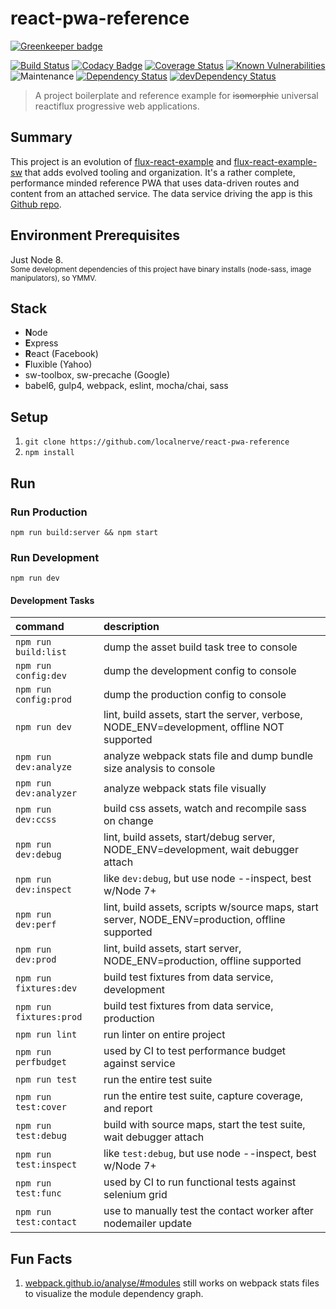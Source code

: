 # react-pwa-reference

[![Greenkeeper badge](https://badges.greenkeeper.io/localnerve/react-pwa-reference.svg)](https://greenkeeper.io/)

[![Build Status](https://secure.travis-ci.org/localnerve/react-pwa-reference.svg?branch=master)](http://travis-ci.org/localnerve/react-pwa-reference)
[![Codacy Badge](https://api.codacy.com/project/badge/Grade/f2f6921b42144bf78487753e2eb70cf5)](https://www.codacy.com/app/alex/react-pwa-reference?utm_source=github.com&amp;utm_medium=referral&amp;utm_content=localnerve/react-pwa-reference&amp;utm_campaign=Badge_Grade)
[![Coverage Status](https://coveralls.io/repos/github/localnerve/react-pwa-reference/badge.svg?branch=master)](https://coveralls.io/github/localnerve/react-pwa-reference?branch=master)
[![Known Vulnerabilities](https://snyk.io/test/github/localnerve/react-pwa-reference/badge.svg)](https://snyk.io/test/github/localnerve/react-pwa-reference)
![Maintenance](https://img.shields.io/maintenance/yes/2019.svg)
[![Dependency Status](https://david-dm.org/localnerve/react-pwa-reference.svg)](https://david-dm.org/localnerve/react-pwa-reference)
[![devDependency Status](https://david-dm.org/localnerve/react-pwa-reference/dev-status.svg)](https://david-dm.org/localnerve/react-pwa-reference#info=devDependencies)

> A project boilerplate and reference example for ~~isomorphic~~ universal reactiflux progressive web applications.

## Summary
This project is an evolution of [flux-react-example](https://github.com/localnerve/flux-react-example) and [flux-react-example-sw](https://github.com/localnerve/flux-react-example-sw) that adds evolved tooling and organization. It's a rather complete, performance minded reference PWA that uses data-driven routes and content from an attached service. The data service driving the app is this [Github repo](https://github.com/localnerve/fred).

## Environment Prerequisites
Just Node 8.  
<small>Some development dependencies of this project have binary installs (node-sass, image manipulators), so YMMV.</small>

## Stack
* **N**ode
* **E**xpress
* **R**eact (Facebook)
* **F**luxible (Yahoo)
* sw-toolbox, sw-precache (Google)
* babel6, gulp4, webpack, eslint, mocha/chai, sass

## Setup
1. `git clone https://github.com/localnerve/react-pwa-reference`
2. `npm install`

## Run

### Run Production
  `npm run build:server && npm start`

### Run Development
  `npm run dev`

#### Development Tasks
| command | description |
| :--- | :--- |
| `npm run build:list` | dump the asset build task tree to console |
| `npm run config:dev` | dump the development config to console |
| `npm run config:prod` | dump the production config to console |
| `npm run dev` | lint, build assets, start the server, verbose, NODE_ENV=development, offline NOT supported |
| `npm run dev:analyze` | analyze webpack stats file and dump bundle size analysis to console |
| `npm run dev:analyzer` | analyze webpack stats file visually |
| `npm run dev:ccss` | build css assets, watch and recompile sass on change |
| `npm run dev:debug` | lint, build assets, start/debug server, NODE_ENV=development, wait debugger attach |
| `npm run dev:inspect` | like `dev:debug`, but use node --inspect, best w/Node 7+ |
| `npm run dev:perf` | lint, build assets, scripts w/source maps, start server, NODE_ENV=production, offline supported |
| `npm run dev:prod` | lint, build assets, start server, NODE_ENV=production, offline supported |
| `npm run fixtures:dev` | build test fixtures from data service, development |
| `npm run fixtures:prod` | build test fixtures from data service, production |
| `npm run lint` | run linter on entire project |
| `npm run perfbudget` | used by CI to test performance budget against service |
| `npm run test` | run the entire test suite |
| `npm run test:cover` | run the entire test suite, capture coverage, and report |
| `npm run test:debug` | build with source maps, start the test suite, wait debugger attach |
| `npm run test:inspect` | like `test:debug`, but use node --inspect, best w/Node 7+ |
| `npm run test:func` | used by CI to run functional tests against selenium grid |
| `npm run test:contact` | use to manually test the contact worker after nodemailer update |

## Fun Facts
1. [webpack.github.io/analyse/#modules](http://webpack.github.io/analyse/#modules) still works on webpack stats files to visualize the module dependency graph.